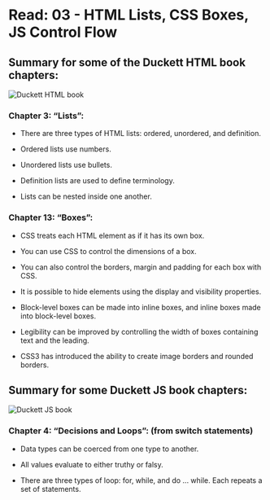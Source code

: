 # Read: 03 - HTML Lists, CSS Boxes, JS Control Flow

## Summary for some of the Duckett HTML book chapters:

![Duckett HTML book](https://images-na.ssl-images-amazon.com/images/I/31b4K-hFH-L._SX395_BO1,204,203,200_.jpg)

### Chapter 3: “Lists”:

* There are three types of HTML lists: ordered, unordered, and definition.

* Ordered lists use numbers.

* Unordered lists use bullets.

* Definition lists are used to define terminology.

* Lists can be nested inside one another.

### Chapter 13: “Boxes”:

* CSS treats each HTML element as if it has its own box.

* You can use CSS to control the dimensions of a box.

* You can also control the borders, margin and padding for each box with CSS.

* It is possible to hide elements using the display and visibility properties.

* Block-level boxes can be made into inline boxes, and inline boxes made into block-level boxes.

* Legibility can be improved by controlling the width of boxes containing text and the leading.

* CSS3 has introduced the ability to create image borders and rounded borders.

## Summary for some Duckett JS book chapters:

![Duckett JS book](https://images-na.ssl-images-amazon.com/images/I/51-vkXYYH4L.jpg)

### Chapter 4: “Decisions and Loops”: (from switch statements)

* Data types can be coerced from one type to another.

* All values evaluate to either truthy or falsy.

* There are three types of loop: for, while, and do ... while. Each repeats a set of statements.
